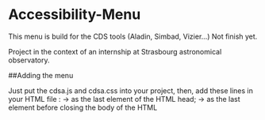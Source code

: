 # Accessibility-Menu

This menu is build for the CDS tools (Aladin, Simbad, Vizier...)
Not finish yet.

Project in the context of an internship at Strasbourg astronomical observatory.

##Adding the menu

Just put the cdsa.js and cdsa.css into your project, then, add these lines in your HTML file :
-> <link href="[path to file]/cdsa.css" rel="stylesheet"> as the last element of the HTML head;
-> <script type="text/javascript" src="[path to file]/cdsa.js"></script> as the last element before closing the body of the HTML
